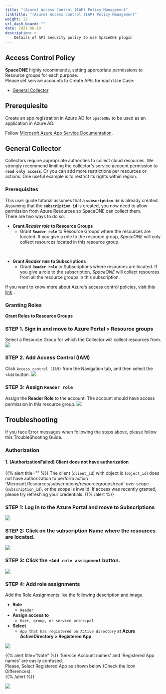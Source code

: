 ```yaml
---
title: "(Azure) Access Control (IAM) Policy Management"
linkTitle: "(Azure) Access Control (IAM) Policy Management"
weight: 12
url_dash_board: "" 
date: 2021-06-10
description: >
    Details of API Security policy to use SpaceONE plugin
---
```


## Access Control Policy
**SpaceONE** highly recommends, setting appropriate permissions to Resource groups for each purpose. <br> 
Please set service accounts to Create APIs for each Use Case:
* [General Collector](#general-collector)

## Prerequiesite
Create an app registration in Azure AD for ```SpaceONE``` to be used as an application in Azure AD.

Follow [Microsoft Azure App Service Documentation](https://docs.microsoft.com/en-us/azure/app-service/configure-authentication-provider-aad#-create-an-app-registration-in-azure-ad-for-your-app-service-app).

## General Collector 
Collectors require appropriate authorities to collect cloud resources. We strongly recommend limiting the collector's service account permission to **`read only access`**. Or you can add more restrictions per resources or actions. One useful example is to restrict its rights within region.

### Prerequisites
This user guide tutorial assumes that a **`subscription id`** is already created. Assuming that the **`subscription id`** is created, you now need to allow permission from Azure Resources so SpaceONE can collect them. <br>
There are two ways to do so.

* **Grant _Reader role_ to Resource Groups**
  * Grant **`Reader role`** to Resource Groups where the resources are located. If you give a role to the resource group, _SpaceONE_ will only collect resources located in this resource group.

<br>

* **Grant _Reader role_ to Subscriptions**
  * Grant **`Reader role`** to Subscriptions where resources are located. If you give a role to the subscription, _SpaceONE_ will collect resources from all the resource groups in this subscription.

If you want to know more about Azure's access control policies, visit this [link](https://docs.microsoft.com/en-us/azure/role-based-access-control/role-assignments-portal) . <br>

### Granting Roles
**Grant Roles to Resource Groups**

### **STEP 1. Sign in and move to Azure Portal > Resource groups** 
Select a Resource Group for which the Collector will collect resources from.
![](/docs/guides/user_guide/service_account/service_account_img/azure/image(104).png)

### **STEP 2. Add Access Control (IAM)**
Click `Access control (IAM)` from the Navigation tab, and then select the `+Add` button.
![](/docs/guides/user_guide/service_account/service_account_img/azure/image(102).png)

### **STEP 3: Assign `Reader role`**
Assign the **Reader Role** to the account. The account should have access permission in this resource group.
![](/docs/guides/user_guide/service_account/service_account_img/azure/image(103).png)

## Troubleshooting
If you face Error messages when following the steps above, please follow this TroubleShooting Guide.

### Authorization

#### **1.** \(AuthorizationFailed\) Client does not have authorization 

{{% alert title="" %}}
The client \(`client_id`\) with object id \(`object_id`\) does not have authorization to perform action 'Microsoft.Resources/subscriptions/resourcegroups/read' over scope \(`subscription_id`\), or the scope is invalid. If access was recently granted, please try refreshing your credentials.
{{% /alert %}}

### **STEP 1: Log in to the Azure Portal and move to Subscriptions**
![](/docs/guides/user_guide/service_account/service_account_img/azure/screen-shot-2021-04-15-at-18.55.14.png)

### **STEP 2: Click on the subscription Name where the resources are located.**
![](/docs/guides/user_guide/service_account/service_account_img/azure/image(114).png)

### **STEP 3: Click the `+Add role assignment` button.**
![](/docs/guides/user_guide/service_account/service_account_img/azure/image-2-.png)

### **STEP 4: Add role assignments**
Add the Role Assignments like the following description and image.

* **Role**
  * `Reader`
* **Assign access to**
  * `User, group, or service principal`
* **Select**
  * `App that has registered on Active directory` at **Azure ActiveDirectory > Registered App**

![](/docs/guides/user_guide/service_account/service_account_img/azure/image-azure-subscription.png)

{{% alert title="Note" %}}
  'Service Account names' and 'Registered App names' are easily confused.   
  Please, Select Registered App as shown below \(Check the Icon Differences\).  
{{% /alert %}}

![](/docs/guides/user_guide/service_account/service_account_img/azure/screen-shot-2021-04-16-at-12.38.16.png)

